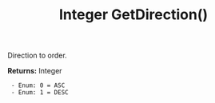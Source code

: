 ﻿---
uid: crmscript_ref_NSArchiveOrderByInfo_GetDirection
title: Integer GetDirection()
intellisense: NSArchiveOrderByInfo.GetDirection
keywords: NSArchiveOrderByInfo, GetDirection
so.topic: reference
---

Direction to order.

**Returns:** Integer

     - Enum: 0 = ASC 
     - Enum: 1 = DESC 

